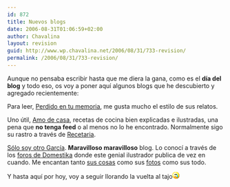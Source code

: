 ```yaml
---
id: 872
title: Nuevos blogs
date: 2006-08-31T01:06:59+02:00
author: Chavalina
layout: revision
guid: http://www.wp.chavalina.net/2006/08/31/733-revision/
permalink: /2006/08/31/733-revision/
---
```

Aunque no pensaba escribir hasta que me diera la gana, como es el **d&iacute;a del blog** y todo eso, os voy a poner aqu&iacute; algunos blogs que he descubierto y agregado recientemente:

Para leer, <a href="http://perdido.naikon.net/" target="_blank">Perdido en tu memoria</a>, me gusta mucho el estilo de sus relatos.

Uno &uacute;til, <a href="http://www.amodecasa.com/" target="_blank">Amo de casa</a>, recetas de cocina bien explicadas e ilustradas, una pena que **no tenga feed** o al menos no lo he encontrado. Normalmente sigo su rastro a trav&eacute;s de <a href="http://horno.recetaria.com/" target="_blank">Recetaria</a>.

<a href="http://elsrgarcia.blogspot.com/" target="_blank">S&oacute;lo soy otro Garc&iacute;a</a>. **Maravilloso maravilloso** blog. Lo conoc&iacute; a trav&eacute;s de los <a href="http://www.domestika.org/foros/index.php" target="_blank">foros de Domestika</a> donde este genial ilustrador publica de vez en cuando. Me encantan tanto <a href="http://www.elsrgarcia.com/" target="_blank">sus cosas</a> como sus <a href="http://www.flickr.com/photos/srgarcia" target="_blank">fotos</a> como sus todo.

Y hasta aqu&iacute; por hoy, voy a seguir llorando la vuelta al tajo![llorar](/imagenes/emoticonos/llorar.gif)